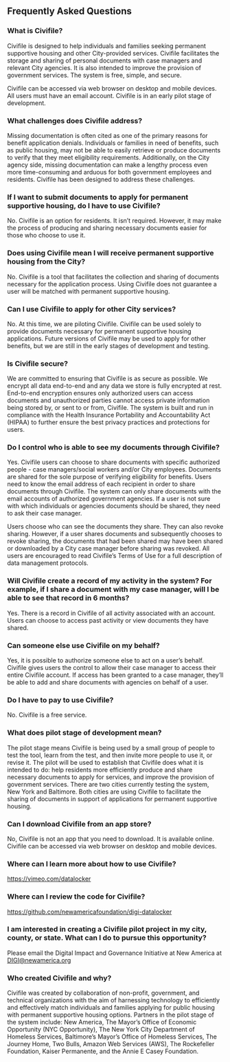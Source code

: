 ## Frequently Asked Questions

### What is Civifile?

Civifile is designed to help individuals and families seeking permanent supportive housing and other City-provided services. Civifile facilitates the storage and sharing of personal documents with case managers and relevant City agencies. It is also intended to improve the provision of government services. The system is free, simple, and secure.

Civifile can be accessed via web browser on desktop and mobile devices. All users must have an email account. Civifile is in an early pilot stage of development.

### What challenges does Civifile address?

Missing documentation is often cited as one of the primary reasons for benefit application denials. Individuals or families in need of benefits, such as public housing, may not be able to easily retrieve or produce documents to verify that they meet eligibility requirements. Additionally, on the City agency side, missing documentation can make a lengthy process even more time-consuming and arduous for both government employees and residents. Civifile has been designed to address these challenges.

### If I want to submit documents to apply for permanent supportive housing, do I have to use Civifile?

No. Civifile is an option for residents. It isn’t required. However, it may make the process of producing and sharing necessary documents easier for those who choose to use it.

### Does using Civifile mean I will receive permanent supportive housing from the City?

No. Civifile is a tool that facilitates the collection and sharing of documents necessary for the application process. Using Civifile does not guarantee a user will be matched with permanent supportive housing.

### Can I use Civifile to apply for other City services?

No. At this time, we are piloting Civifile. Civifile can be used solely to provide documents necessary for permanent supportive housing applications. Future versions of Civifile may be used to apply for other benefits, but we are still in the early stages of development and testing.

### Is Civifile secure?

We are committed to ensuring that Civifile is as secure as possible. We encrypt all data end-to-end and any data we store is fully encrypted at rest. End-to-end encryption ensures only authorized users can access documents and unauthorized parties cannot access private information being stored by, or sent to or from, Civifile. The system is built and run in compliance with the Health Insurance Portability and Accountability Act (HIPAA) to further ensure the best privacy practices and protections for users.

### Do I control who is able to see my documents through Civifile?

Yes. Civifile users can choose to share documents with specific authorized people - case managers/social workers and/or City employees. Documents are shared for the sole purpose of verifying eligibility for benefits. Users need to know the email address of each recipient in order to share documents through Civifile. The system can only share documents with the email accounts of authorized government agencies. If a user is not sure with which individuals or agencies documents should be shared, they need to ask their case manager.

Users choose who can see the documents they share. They can also revoke sharing. However, if a user shares documents and subsequently chooses to revoke sharing, the documents that had been shared may have been shared or downloaded by a City case manager before sharing was revoked. All users are encouraged to read Civifile’s Terms of Use for a full description of data management protocols.

### Will Civifile create a record of my activity in the system? For example, if I share a document with my case manager, will I be able to see that record in 6 months?

Yes. There is a record in Civifile of all activity associated with an account. Users can choose to access past activity or view documents they have shared.

### Can someone else use Civifile on my behalf?

Yes, it is possible to authorize someone else to act on a user’s behalf. Civifile gives users the control to allow their case manager to access their entire Civifile account. If access has been granted to a case manager, they’ll be able to add and share documents with agencies on behalf of a user.

### Do I have to pay to use Civifile?

No. Civifile is a free service.

### What does pilot stage of development mean?

The pilot stage means Civifile is being used by a small group of people to test the tool, learn from the test, and then invite more people to use it, or revise it. The pilot will be used to establish that Civifile does what it is intended to do: help residents more efficiently produce and share necessary documents to apply for services, and improve the provision of government services. There are two cities currently testing the system, New York and Baltimore. Both cities are using Civifile to facilitate the sharing of documents in support of applications for permanent supportive housing.

### Can I download Civifile from an app store?

No, Civifile is not an app that you need to download. It is available online. Civifile can be accessed via web browser on desktop and mobile devices.

### Where can I learn more about how to use Civifile?

https://vimeo.com/datalocker

### Where can I review the code for Civifile?

https://github.com/newamericafoundation/digi-datalocker

### I am interested in creating a Civifile pilot project in my city, county, or state. What can I do to pursue this opportunity?

Please email the Digital Impact and Governance Initiative at New America at DIGI@newamerica.org

### Who created Civifile and why?

Civifile was created by collaboration of non-profit, government, and technical organizations with the aim of harnessing technology to efficiently and effectively match individuals and families applying for public housing with permanent supportive housing options. Partners in the pilot stage of the system include: New America, The Mayor’s Office of Economic Opportunity (NYC Opportunity), The New York City Department of Homeless Services, Baltimore’s Mayor’s Office of Homeless Services, The Journey Home, Two Bulls, Amazon Web Services (AWS), The Rockefeller Foundation, Kaiser Permanente, and the Annie E Casey Foundation.
